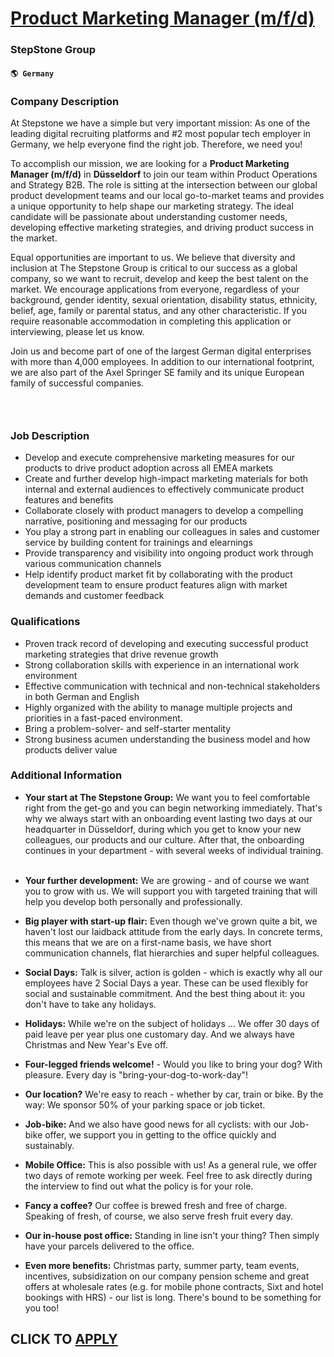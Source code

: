 # [Product Marketing Manager (m/f/d)](https://www.remotewlb.com/apply/product-marketing-manager-m-f-d-73726)  
### StepStone Group  
#### `🌎 Germany`  

### Company Description

At Stepstone we have a simple but very important mission: As one of the leading digital recruiting platforms and #2 most popular tech employer in Germany, we help everyone find the right job. Therefore, we need you!​

To accomplish our mission, we are looking for a **Product Marketing Manager (m/f/d)** in **Düsseldorf** to join our team within Product Operations and Strategy B2B. The role is sitting at the intersection between our global product development teams and our local go-to-market teams and provides a unique opportunity to help shape our marketing strategy. The ideal candidate will be passionate about understanding customer needs, developing effective marketing strategies, and driving product success in the market.

Equal opportunities are important to us. We believe that diversity and inclusion at The Stepstone Group is critical to our success as a global company, so we want to recruit, develop and keep the best talent on the market. We encourage applications from everyone, regardless of your background, gender identity, sexual orientation, disability status, ethnicity, belief, age, family or parental status, and any other characteristic. If you require reasonable accommodation in completing this application or interviewing, please let us know.​

Join us and become part of one of the largest German digital enterprises with more than 4,000 employees. In addition to our international footprint, we are also part of the Axel Springer SE family and its unique European family of successful companies.​

### ​

### Job Description

  * Develop and execute comprehensive marketing measures for our products to drive product adoption across all EMEA markets
  * Create and further develop high-impact marketing materials for both internal and external audiences to effectively communicate product features and benefits
  * Collaborate closely with product managers to develop a compelling narrative, positioning and messaging for our products
  * You play a strong part in enabling our colleagues in sales and customer service by building content for trainings and elearnings
  * Provide transparency and visibility into ongoing product work through various communication channels
  * Help identify product market fit by collaborating with the product development team to ensure product features align with market demands and customer feedback

### Qualifications

  * Proven track record of developing and executing successful product marketing strategies that drive revenue growth
  * Strong collaboration skills with experience in an international work environment
  * Effective communication with technical and non-technical stakeholders in both German and English
  * Highly organized with the ability to manage multiple projects and priorities in a fast-paced environment.
  * Bring a problem-solver- and self-starter mentality
  * Strong business acumen understanding the business model and how products deliver value

### Additional Information

  *  **Your start at The Stepstone Group:** We want you to feel comfortable right from the get-go and you can begin networking immediately. That's why we always start with an onboarding event lasting two days at our headquarter in Düsseldorf, during which you get to know your new colleagues, our products and our culture. After that, the onboarding continues in your department - with several weeks of individual training. ​

  *  **Your further development:** We are growing - and of course we want you to grow with us. We will support you with targeted training that will help you develop both personally and professionally. ​

  *  **Big player with start-up flair:** Even though we've grown quite a bit, we haven't lost our laidback attitude from the early days. In concrete terms, this means that we are on a first-name basis, we have short communication channels, flat hierarchies and super helpful colleagues. ​

  *  **Social Days:** Talk is silver, action is golden - which is exactly why all our employees have 2 Social Days a year. These can be used flexibly for social and sustainable commitment. And the best thing about it: you don't have to take any holidays. ​

  *  **Holidays:** While we're on the subject of holidays ... We offer 30 days of paid leave per year plus one customary day. And we always have Christmas and New Year's Eve off. ​

  *  **Four-legged friends welcome!** \- Would you like to bring your dog? With pleasure. Every day is "bring-your-dog-to-work-day"!​

  *  **Our location?** We're easy to reach - whether by car, train or bike. By the way: We sponsor 50% of your parking space or job ticket. ​

  *  **Job-bike:** And we also have good news for all cyclists: with our Job-bike offer, we support you in getting to the office quickly and sustainably. ​

  *  **Mobile Office:** This is also possible with us! As a general rule, we offer two days of remote working per week. Feel free to ask directly during the interview to find out what the policy is for your role. ​

  *  **Fancy a coffee?** Our coffee is brewed fresh and free of charge. Speaking of fresh, of course, we also serve fresh fruit every day. ​

  *  **Our in-house post office:** Standing in line isn't your thing? Then simply have your parcels delivered to the office. ​

  *  **​Even more benefits:** Christmas party, summer party, team events, incentives, subsidization on our company pension scheme and great offers at wholesale rates (e.g. for mobile phone contracts, Sixt and hotel bookings with HRS) - our list is long. There's bound to be something for you too! ​

  
## CLICK TO [APPLY](https://www.remotewlb.com/apply/product-marketing-manager-m-f-d-73726)

